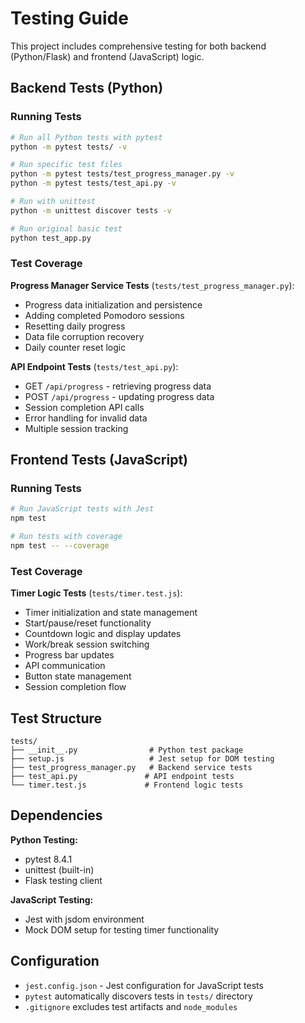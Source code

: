 # Testing Guide

This project includes comprehensive testing for both backend (Python/Flask) and frontend (JavaScript) logic.

## Backend Tests (Python)

### Running Tests

```bash
# Run all Python tests with pytest
python -m pytest tests/ -v

# Run specific test files
python -m pytest tests/test_progress_manager.py -v
python -m pytest tests/test_api.py -v

# Run with unittest
python -m unittest discover tests -v

# Run original basic test
python test_app.py
```

### Test Coverage

**Progress Manager Service Tests** (`tests/test_progress_manager.py`):
- Progress data initialization and persistence
- Adding completed Pomodoro sessions
- Resetting daily progress
- Data file corruption recovery
- Daily counter reset logic

**API Endpoint Tests** (`tests/test_api.py`):
- GET `/api/progress` - retrieving progress data
- POST `/api/progress` - updating progress data
- Session completion API calls
- Error handling for invalid data
- Multiple session tracking

## Frontend Tests (JavaScript)

### Running Tests

```bash
# Run JavaScript tests with Jest
npm test

# Run tests with coverage
npm test -- --coverage
```

### Test Coverage

**Timer Logic Tests** (`tests/timer.test.js`):
- Timer initialization and state management
- Start/pause/reset functionality
- Countdown logic and display updates
- Work/break session switching
- Progress bar updates
- API communication
- Button state management
- Session completion flow

## Test Structure

```
tests/
├── __init__.py                # Python test package
├── setup.js                   # Jest setup for DOM testing
├── test_progress_manager.py   # Backend service tests
├── test_api.py               # API endpoint tests
└── timer.test.js             # Frontend logic tests
```

## Dependencies

**Python Testing:**
- pytest 8.4.1
- unittest (built-in)
- Flask testing client

**JavaScript Testing:**
- Jest with jsdom environment
- Mock DOM setup for testing timer functionality

## Configuration

- `jest.config.json` - Jest configuration for JavaScript tests
- `pytest` automatically discovers tests in `tests/` directory
- `.gitignore` excludes test artifacts and `node_modules`